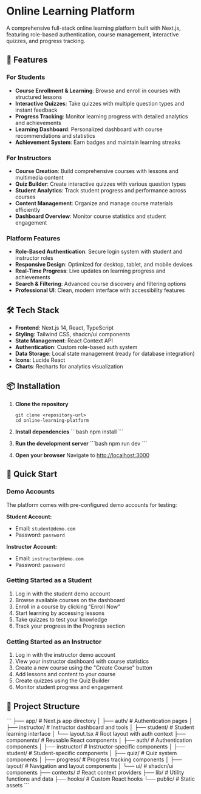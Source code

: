 # Online Learning Platform

A comprehensive full-stack online learning platform built with Next.js, featuring role-based authentication, course management, interactive quizzes, and progress tracking.

## 🚀 Features

### For Students
- **Course Enrollment & Learning**: Browse and enroll in courses with structured lessons
- **Interactive Quizzes**: Take quizzes with multiple question types and instant feedback
- **Progress Tracking**: Monitor learning progress with detailed analytics and achievements
- **Learning Dashboard**: Personalized dashboard with course recommendations and statistics
- **Achievement System**: Earn badges and maintain learning streaks

### For Instructors
- **Course Creation**: Build comprehensive courses with lessons and multimedia content
- **Quiz Builder**: Create interactive quizzes with various question types
- **Student Analytics**: Track student progress and performance across courses
- **Content Management**: Organize and manage course materials efficiently
- **Dashboard Overview**: Monitor course statistics and student engagement

### Platform Features
- **Role-Based Authentication**: Secure login system with student and instructor roles
- **Responsive Design**: Optimized for desktop, tablet, and mobile devices
- **Real-Time Progress**: Live updates on learning progress and achievements
- **Search & Filtering**: Advanced course discovery and filtering options
- **Professional UI**: Clean, modern interface with accessibility features

## 🛠️ Tech Stack

- **Frontend**: Next.js 14, React, TypeScript
- **Styling**: Tailwind CSS, shadcn/ui components
- **State Management**: React Context API
- **Authentication**: Custom role-based auth system
- **Data Storage**: Local state management (ready for database integration)
- **Icons**: Lucide React
- **Charts**: Recharts for analytics visualization

## 📦 Installation

1. **Clone the repository**
   ```
   git clone <repository-url>
   cd online-learning-platform
   ```

2. **Install dependencies**
   \`\`\`bash
   npm install
   \`\`\`

3. **Run the development server**
   \`\`\`bash
   npm run dev
   \`\`\`

4. **Open your browser**
   Navigate to [http://localhost:3000](http://localhost:3000)

## 🎯 Quick Start

### Demo Accounts

The platform comes with pre-configured demo accounts for testing:

**Student Account:**
- Email: `student@demo.com`
- Password: `password`

**Instructor Account:**
- Email: `instructor@demo.com`
- Password: `password`

### Getting Started as a Student

1. Log in with the student demo account
2. Browse available courses on the dashboard
3. Enroll in a course by clicking "Enroll Now"
4. Start learning by accessing lessons
5. Take quizzes to test your knowledge
6. Track your progress in the Progress section

### Getting Started as an Instructor

1. Log in with the instructor demo account
2. View your instructor dashboard with course statistics
3. Create a new course using the "Create Course" button
4. Add lessons and content to your course
5. Create quizzes using the Quiz Builder
6. Monitor student progress and engagement

## 📁 Project Structure

\`\`\`
├── app/                    # Next.js app directory
│   ├── auth/              # Authentication pages
│   ├── instructor/        # Instructor dashboard and tools
│   ├── student/           # Student learning interface
│   └── layout.tsx         # Root layout with auth context
├── components/            # Reusable React components
│   ├── auth/             # Authentication components
│   ├── instructor/       # Instructor-specific components
│   ├── student/          # Student-specific components
│   ├── quiz/             # Quiz system components
│   ├── progress/         # Progress tracking components
│   ├── layout/           # Navigation and layout components
│   └── ui/               # shadcn/ui components
├── contexts/             # React context providers
├── lib/                  # Utility functions and data
├── hooks/                # Custom React hooks
└── public/               # Static assets
\`\`\`

